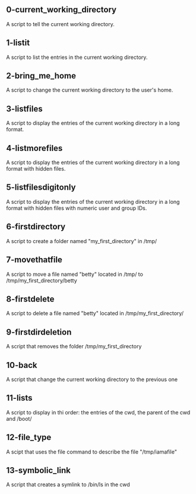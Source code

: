 ## 0-current_working_directory
A script to tell the current working directory.

## 1-listit
A script to list the entries in the current working directory.

## 2-bring_me_home
A script to change the current working directory to the user's home.

## 3-listfiles
A script to display the entries of the current working directory in a long format.

## 4-listmorefiles
A script to display the entries of the current working directory in a long format with hidden files.

## 5-listfilesdigitonly
A script to display the entries of the current working directory in a long format with hidden files with numeric user and group IDs.

## 6-firstdirectory
A script to create a folder named "my_first_directory" in /tmp/

## 7-movethatfile
A script to move a file named "betty" located in /tmp/ to /tmp/my_first_directory/betty

## 8-firstdelete
A script to delete a file named "betty" located in /tmp/my_first_directory/

## 9-firstdirdeletion
A script that removes the folder /tmp/my_first_directory

## 10-back
A script that change the current working directory to the previous one

## 11-lists
A script to display in thi order: the entries of the cwd, the parent of the cwd and /boot/

## 12-file_type
A scipt that uses the file command to describe the file "/tmp/iamafile"

## 13-symbolic_link
A script that creates a symlink to /bin/ls in the cwd
